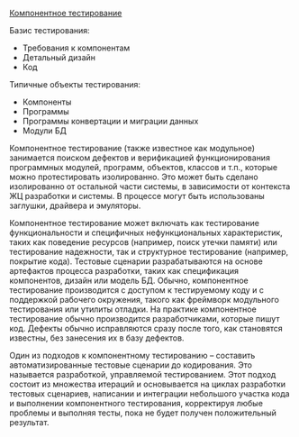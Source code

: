 [Компонентное тестирование](<../Определения/Компонентное тестирование.md>)

Базис тестирования:
- Требования к компонентам
- Детальный дизайн
- Код

Типичные объекты тестирования:
- Компоненты
- Программы
- Программы конвертации и миграции данных
- Модули БД

Компонентное тестирование (также известное как модульное) занимается поиском дефектов и верификацией функционирования программных модулей, программ, объектов, классов и т.п., которые можно протестировать изолированно. Это может быть сделано изолированно от остальной части системы, в зависимости от контекста ЖЦ разработки и системы. В процессе могут быть использованы заглушки, драйвера и эмуляторы.

Компонентное тестирование может включать как тестирование функциональности и специфичных нефункциональных характеристик, таких как поведение ресурсов (например, поиск утечки памяти) или тестирование надежности, так и структурное тестирование (например, покрытие кода). Тестовые сценарии разрабатываются на основе артефактов процесса разработки, таких как спецификация компонентов, дизайн или модель БД.
Обычно, компонентное тестирование производится с доступом к тестируемому коду и с поддержкой рабочего окружения, такого как фреймворк модульного тестирования или утилиты отладки. На практике компонентное тестирование обычно производится разработчиками, которые пишут код. Дефекты обычно исправляются сразу после того, как становятся известны, без занесения их в базу дефектов.

Один из подходов к компонентному тестированию – составить автоматизированные тестовые сценарии до кодирования. Это называется разработкой, управляемой тестированием. Этот подход состоит из множества итераций и основывается на циклах разработки тестовых сценариев, написании и интеграции небольшого участка кода и выполнении компонентного тестирования, корректируя любые проблемы и выполняя тесты, пока не будет получен
положительный результат.
